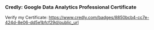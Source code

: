 ### Credly: Google Data Analytics Professional Certificate

Verify my Certificate:
https://www.credly.com/badges/8850bcb4-cc7e-424d-8e06-dd5e1bfcf29d/public_url
